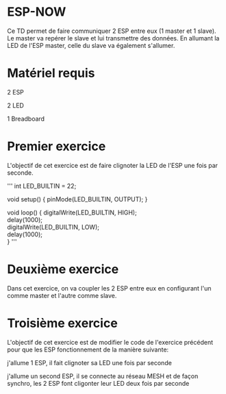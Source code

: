 # ESP-NOW
Ce TD permet de faire communiquer 2 ESP entre eux (1 master et 1 slave). Le master va repérer le slave et lui transmettre des données. En allumant la LED de l'ESP master, celle du slave va également s'allumer.
# Matériel requis
2 ESP

2 LED

1 Breadboard
# Premier exercice
L'objectif de cet exercice est de faire clignoter la LED de l'ESP une fois par seconde.

'''
int LED_BUILTIN = 22;

void setup() {
  pinMode(LED_BUILTIN, OUTPUT);
}

void loop() {
  digitalWrite(LED_BUILTIN, HIGH);   
  delay(1000);                       
  digitalWrite(LED_BUILTIN, LOW);    
  delay(1000);                       
}
'''


# Deuxième exercice
Dans cet exercice, on va coupler les 2 ESP entre eux en configurant l'un comme master et l'autre comme slave.
# Troisième exercice
L'objectif de cet exercice est de modifier le code de l'exercice précédent pour que les ESP fonctionnement de la manière suivante:

j'allume 1 ESP, il fait clignoter sa LED une fois par seconde

j'allume un second ESP, il se connecte au réseau MESH et de façon synchro, les 2 ESP font cligonter leur LED deux fois par seconde

